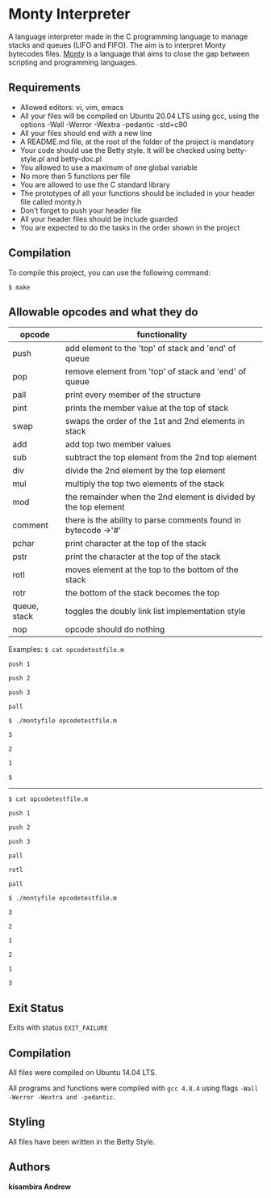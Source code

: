 # Monty Interpreter

A language interpreter made in the C programming language to manage stacks and queues (LIFO and FIFO). The aim is to interpret Monty bytecodes files. [Monty](http://montyscoconut.github.io/) is a language that aims to close the gap between scripting and programming languages.


## Requirements

* Allowed editors: vi, vim, emacs
* All your files will be compiled on Ubuntu 20.04 LTS using gcc, using the options -Wall -Werror -Wextra -pedantic -std=c90
* All your files should end with a new line
* A README.md file, at the root of the folder of the project is mandatory
* Your code should use the Betty style. It will be checked using betty-style.pl and betty-doc.pl
* You allowed to use a maximum of one global variable
* No more than 5 functions per file
* You are allowed to use the C standard library
* The prototypes of all your functions should be included in your header file called monty.h
* Don’t forget to push your header file
* All your header files should be include guarded
* You are expected to do the tasks in the order shown in the project

## Compilation

To compile this project, you can use the following command:

```
$ make
```

## Allowable opcodes and what they do


|opcode  |  functionality|
| --- | --- |
| push | add element to the 'top' of stack and 'end' of queue  |
| pop  | remove element from 'top' of stack and 'end' of queue |
|pall  |print every member of the structure|
| pint | prints the member value at the top of stack |
| swap | swaps the order  of the 1st and 2nd elements in stack |
| add | add top two member values |
| sub | subtract the top element from the 2nd top element |
| div | divide the 2nd element by the top element |
| mul | multiply the top two elements of the stack |
| mod | the remainder when the 2nd element is divided by the top element |
| comment | there is the ability to parse comments found in bytecode ->'#'|
| pchar | print character at the top of the stack |
| pstr | print the character at the top of the stack|
| rotl | moves element at the top to the bottom of the stack |
| rotr | the bottom of the stack becomes the top |
| queue, stack | toggles the doubly link list implementation style |
| nop | opcode should do nothing |




Examples:
`$ cat opcodetestfile.m`

`push 1`

`push 2`

`push 3`

`pall`

`$ ./montyfile opcodetestfile.m`

`3`

`2`

`1`

`$`

---

`$ cat opcodetestfile.m`

`push 1`

`push 2`

`push 3`

`pall`

`rotl`

`pall`

`$ ./montyfile opcodetestfile.m`

`3`

`2`

`1`

`2`

`1`

`3`

## Exit Status
Exits with status `EXIT_FAILURE`


## Compilation
All files were compiled on Ubuntu 14.04 LTS.

All programs and functions were compiled with `gcc 4.8.4` using flags `-Wall -Werror -Wextra and -pedantic`.

## Styling
All files have been written in the Betty Style.

## Authors
**kisambira Andrew** 
